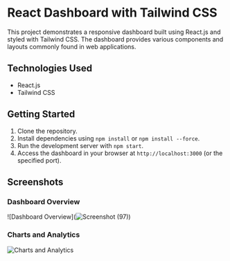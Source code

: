 # React Dashboard with Tailwind CSS

This project demonstrates a responsive dashboard built using React.js and styled with Tailwind CSS. The dashboard provides various components and layouts commonly found in web applications.

## Technologies Used

- React.js
- Tailwind CSS

## Getting Started

1. Clone the repository.
2. Install dependencies using `npm install` or `npm install --force`.
3. Run the development server with `npm start`.
4. Access the dashboard in your browser at `http://localhost:3000` (or the specified port).

## Screenshots

### Dashboard Overview
![Dashboard Overview](![Screenshot (97)](https://github.com/Debasish121/dashboard-react-app/assets/85250115/18336a74-e463-4690-8738-ca306cb6a025))

### Charts and Analytics
![Charts and Analytics](/images/charts-analytics.png)
